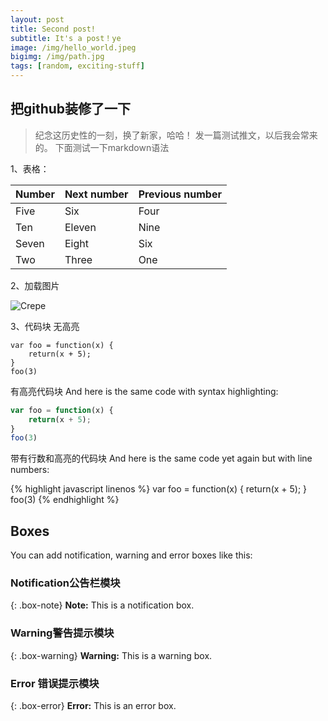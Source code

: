 ```yaml
---
layout: post           
title: Second post!   
subtitle: It's a post！ye
image: /img/hello_world.jpeg    
bigimg: /img/path.jpg     
tags: [random, exciting-stuff]
---  
```


## 把github装修了一下  
> 纪念这历史性的一刻，换了新家，哈哈！
> 发一篇测试推文，以后我会常来的。
> 下面测试一下markdown语法

1、表格：

| Number | Next number | Previous number |
| :------ |:--- | :--- |
| Five | Six | Four |
| Ten | Eleven | Nine |
| Seven | Eight | Six |
| Two | Three | One |

2、加载图片

![Crepe](http://s3-media3.fl.yelpcdn.com/bphoto/cQ1Yoa75m2yUFFbY2xwuqw/348s.jpg)


3、代码块
  无高亮
~~~
var foo = function(x) {
	return(x + 5);
}
foo(3)
~~~

  有高亮代码块
	And here is the same code with syntax highlighting:

```javascript
var foo = function(x) {
	return(x + 5);
}
foo(3)
```

  带有行数和高亮的代码块
	And here is the same code yet again but with line numbers:

{% highlight javascript linenos %}
var foo = function(x) {
	return(x + 5);
}
foo(3)
{% endhighlight %}

  ## Boxes
  You can add notification, warning and error boxes like this:

  ### Notification公告栏模块

{: .box-note}
**Note:** This is a notification box.

### Warning警告提示模块

{: .box-warning}
**Warning:** This is a warning box.

### Error 错误提示模块

{: .box-error}
**Error:** This is an error box.
